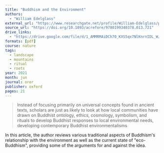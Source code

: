 ```yaml
---
title: "Buddhism and the Environment"
authors:
  - "William Edelglass"
external_url: "https://www.researchgate.net/profile/William-Edelglass/publication/354058724_Buddhism_and_the_Environment/links/6121c6f90c2bfa282a60482d/Buddhism-and-the-Environment.pdf"
source_url: "https://doi.org/10.1093/acrefore/9780199340378.013.721"
drive_links:
  - "https://drive.google.com/file/d/1_AMMRMAiDCh7O_KXS5qx7NlKnrnIDL_W/view?usp=share_link"
formats: [pdf]
course: nature
tags:
  - landscape
  - mountains
  - ritual
  - roots
year: 2021
month: jun
journal: orer
publisher: oxford
pages: 21
---
```


> Instead of focusing primarily on universal concepts found in ancient texts, scholars are just as likely to look at how local communities have drawn on Buddhist ontology, ethics, cosmology, symbolism, and rituals to develop Buddhist responses to local environmental needs, developing contemporary Buddhist environmentalisms

In this article, the author reviews various traditional aspects of Buddhism's relationship with the environment as well as the current state of "eco-Buddhism", providing some of the arguments for and against the idea.
